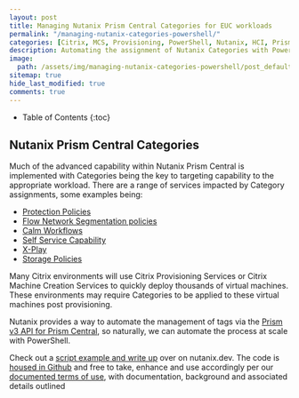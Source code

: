 ```yaml
---
layout: post
title: Managing Nutanix Prism Central Categories for EUC workloads
permalink: "/managing-nutanix-categories-powershell/"
categories: [Citrix, MCS, Provisioning, PowerShell, Nutanix, HCI, Prism, Categories]
description: Automating the assignment of Nutanix Categories with PowerShell
image:
  path: /assets/img/managing-nutanix-categories-powershell/post_default_image.jpg
sitemap: true
hide_last_modified: true
comments: true
---
```


<!--excerpt-->

-  Table of Contents
{:toc}

## Nutanix Prism Central Categories

Much of the advanced capability within Nutanix Prism Central is implemented with Categories being the key to targeting capability to the appropriate workload. There are a range of services impacted by Category assignments, some examples being:

-  [Protection Policies](https://portal.nutanix.com/page/documents/details?targetId=Disaster-Recovery-DRaaS-Guide-vpc_2023_1_0_1:ecd-ecdr-draas-management-protectionpolicy-pc-c.html)
-  [Flow Network Segmentation policies](https://portal.nutanix.com/page/documents/solutions/details?targetId=TN-2094-Flow:TN-2094-Flow)
-  [Calm Workflows](https://portal.nutanix.com/page/documents/details?targetId=Nutanix-Calm-Admin-Operations-Guide-v3_6_2:nuc-blueprints-tags-categories-overview-c.html)
-  [Self Service Capability](https://portal.nutanix.com/page/documents/details?targetId=SSP-Admin-Guide-v6_6:SSP-Admin-Guide-v6_6)
-  [X-Play](https://www.nutanix.dev/2022/01/19/getting-started-with-nutanix-x-play/)
-  [Storage Policies](http://%28https/www.nutanix.dev/2023/01/30/entity-centric-storage-policies/)

Many Citrix environments will use Citrix Provisioning Services or Citrix Machine Creation Services to quickly deploy thousands of virtual machines. These environments may require Categories to be applied to these virtual machines post provisioning.

Nutanix provides a way to automate the management of tags via the [Prism v3 API for Prism Central](https://www.nutanix.dev/api_references/prism-central-v3/#/4b402d5ab3edd-introduction), so naturally, we can automate the process at scale with PowerShell.

Check out a [script example and write up](https://www.nutanix.dev/2023/07/26/managing-categories-for-euc-workloads-in-prism-central/) over on nutanix.dev. The code is [housed in Github](https://github.com/nutanixdev/euc-samples/tree/main/citrix/categories/manage_pc_vm_categories) and free to take, enhance and use accordingly per our [documented terms of use](https://www.nutanix.com/legal/terms-of-use), with documentation, background and associated details outlined